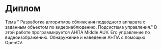 <h1>Диплом</h1>
Тема " Разработка алгоритмов сближения подводного аппарата с заданным объектом по видеонаблюдению. Подсистема управления."
В этой работе программируется АНПА Middle AUV. Его управление по видеоизображению. Обнаружение и наведение АНПА с помощью OpenCV.
